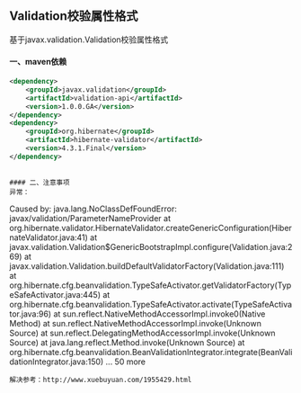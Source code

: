 ## Validation校验属性格式

基于javax.validation.Validation校验属性格式

#### 一、maven依赖

```xml
<dependency>
    <groupId>javax.validation</groupId>
    <artifactId>validation-api</artifactId>
    <version>1.0.0.GA</version>
</dependency>
<dependency>
    <groupId>org.hibernate</groupId>
    <artifactId>hibernate-validator</artifactId>
    <version>4.3.1.Final</version>
</dependency>
```

```

#### 二、注意事项
异常：

```
Caused by: java.lang.NoClassDefFoundError: javax/validation/ParameterNameProvider
	at org.hibernate.validator.HibernateValidator.createGenericConfiguration(HibernateValidator.java:41)
	at javax.validation.Validation$GenericBootstrapImpl.configure(Validation.java:269)
	at javax.validation.Validation.buildDefaultValidatorFactory(Validation.java:111)
	at org.hibernate.cfg.beanvalidation.TypeSafeActivator.getValidatorFactory(TypeSafeActivator.java:445)
	at org.hibernate.cfg.beanvalidation.TypeSafeActivator.activate(TypeSafeActivator.java:96)
	at sun.reflect.NativeMethodAccessorImpl.invoke0(Native Method)
	at sun.reflect.NativeMethodAccessorImpl.invoke(Unknown Source)
	at sun.reflect.DelegatingMethodAccessorImpl.invoke(Unknown Source)
	at java.lang.reflect.Method.invoke(Unknown Source)
	at org.hibernate.cfg.beanvalidation.BeanValidationIntegrator.integrate(BeanValidationIntegrator.java:150)
	... 50 more
```
解决参考：http://www.xuebuyuan.com/1955429.html
